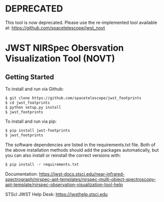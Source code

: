 # DEPRECATED

This tool is now deprecated.  Please use the re-implemented tool available at:
https://github.com/spacetelescope/jwst_novt

# JWST NIRSpec Obersvation Visualization Tool (NOVT)

## Getting Started

To install and run via Github: 
```bash
$ git clone https://github.com/spacetelescope/jwst_footprints
$ cd jwst_footprints
$ python setup.py install
$ jwst_footprints
```

To install and run via pip:

```bash
$ pip install jwst-footprints
$ jwst_footprints
```

The software dependencies are listed in the requirements.txt file. Both of the above installation methods should add the packages automatically, but you can also install or reinstall the correct versions with:
```bash
$ pip install -r requirements.txt
```

Documentation: https://jwst-docs.stsci.edu/near-infrared-spectrograph/nirspec-apt-templates/nirspec-multi-object-spectroscopy-apt-template/nirspec-observation-visualization-tool-help

STScI JWST Help Desk: https://jwsthelp.stsci.edu
